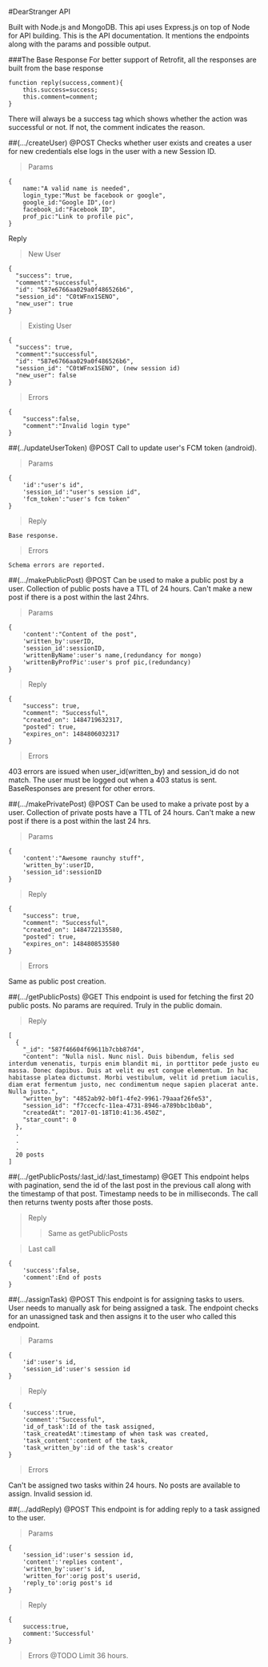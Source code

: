 #DearStranger API

Built with Node.js and MongoDB. This api uses Express.js on top of Node for API building.
This is the API documentation.
It mentions the endpoints along with the params and possible output.

###The Base Response
For better support of Retrofit, all the responses are built from the base response

	function reply(success,comment){
		this.success=success;
		this.comment=comment;
	} 

There will always be a success tag which shows whether the action was successful or not. If not,
the comment indicates the reason.

##(.../createUser) @POST
Checks whether user exists and creates a user for new credentials else logs in the user with a new Session ID.

>Params

	{
		name:"A valid name is needed",
		login_type:"Must be facebook or google",
		google_id:"Google ID",(or)
		facebook_id:"Facebook ID",
		prof_pic:"Link to profile pic",
	}

Reply

>New User

	{
  	  "success": true,
  	  "comment":"successful",
	  "id": "587e6766aa029a0f486526b6",
	  "session_id": "C0tWFnx1SENO",
	  "new_user": true
	}

>Existing User

	{
  	  "success": true,
  	  "comment":"successful",
	  "id": "587e6766aa029a0f486526b6",
	  "session_id": "C0tWFnx1SENO", (new session id)
	  "new_user": false
	}

>Errors

	{
		"success":false,
		"comment":"Invalid login type"
	}

##(../updateUserToken) @POST
Call to update user's FCM token (android).

>Params

	{
		'id':"user's id",
		'session_id':"user's session id",
		'fcm_token':"user's fcm token"
	}

>Reply

	Base response.

>Errors

	Schema errors are reported.

##(.../makePublicPost) @POST
Can be used to make a public post by a user. Collection of public posts have a TTL of 24 hours.
Can't make a new post if there is a post within the last 24hrs.

>Params

	{
		'content':"Content of the post",
		'written_by':userID,
		'session_id':sessionID,
		'writtenByName':user's name,(redundancy for mongo)
		'writtenByProfPic':user's prof pic,(redundancy)
	}

>Reply
	
	{
  		"success": true,
  		"comment": "Successful",
  		"created_on": 1484719632317,
  		"posted": true,
  		"expires_on": 1484806032317
	}

>Errors

403 errors are issued when user_id(written_by) and session_id do not match. The user must be logged out
when a 403 status is sent. BaseResponses are present for other errors.

##(.../makePrivatePost) @POST
Can be used to make a private post by a user. Collection of private posts have a TTL of 24 hours.
Can't make a new post if there is a post within the last 24 hrs.

>Params

	{
		'content':"Awesome raunchy stuff",
		'written_by':userID,
		'session_id':sessionID
	}

>Reply

	{
  		"success": true,
  		"comment": "Successful",
  		"created_on": 1484722135580,
  		"posted": true,
  		"expires_on": 1484808535580
	}

>Errors

Same as public post creation.

##(.../getPublicPosts) @GET
This endpoint is used for fetching the first 20 public posts. No params are required. Truly in the public domain.

>Reply

	[
	  {
	    "_id": "587f46604f69611b7cbb87d4",
	    "content": "Nulla nisl. Nunc nisl. Duis bibendum, felis sed interdum venenatis, turpis enim blandit mi, in porttitor pede justo eu massa. Donec dapibus. Duis at velit eu est congue elementum. In hac habitasse platea dictumst. Morbi vestibulum, velit id pretium iaculis, diam erat fermentum justo, nec condimentum neque sapien placerat ante. Nulla justo.",
	    "written_by": "4852ab92-b0f1-4fe2-9961-79aaaf26fe53",
	    "session_id": "f7ccecfc-11ea-4731-8946-a789bbc1b0ab",
	    "createdAt": "2017-01-18T10:41:36.450Z",
	    "star_count": 0
	  },
	  .
	  .
	  .
	  20 posts
	]

##(.../getPublicPosts/:last_id/:last_timestamp) @GET
This endpoint helps with pagination, send the id of the last post in the previous call along with the timestamp of that post. 
Timestamp needs to be in milliseconds. The call then returns twenty posts after those posts.

>Reply
>>Same as getPublicPosts

>Last call

	{
		'success':false,
		'comment':End of posts
	}

##(.../assignTask) @POST
This endpoint is for assigning tasks to users. User needs to manually ask for being assigned a task.
The endpoint checks for an unassigned task and then assigns it to the user who called this endpoint.

>Params

	{
		'id':user's id,
		'session_id':user's session id
	}

>Reply

	{
		'success':true,
		'comment':"Successful",
		'id_of_task':Id of the task assigned,
		'task_createdAt':timestamp of when task was created,
		'task_content':content of the task,
		'task_written_by':id of the task's creator
	}

>Errors

Can't be assigned two tasks within 24 hours.
No posts are available to assign.
Invalid session id.

##(.../addReply) @POST
This endpoint is for adding reply to a task assigned to the user.

>Params

	{
		'session_id':user's session id,
		'content':'replies content',
		'written_by':user's id,
		'written_for':orig post's userid,
		'reply_to':orig post's id
	}

>Reply

	{
		success:true,
		comment:'Successful'
	}

>Errors
	@TODO Limit 36 hours.

